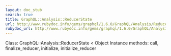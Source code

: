 ```yaml
---
layout: doc_stub
search: true
title: GraphQL::Analysis::ReducerState
url: http://www.rubydoc.info/gems/graphql/1.6.0/GraphQL/Analysis/ReducerState
rubydoc_url: http://www.rubydoc.info/gems/graphql/1.6.0/GraphQL/Analysis/ReducerState
---
```


Class: GraphQL::Analysis::ReducerState < Object
Instance methods:
call, finalize_reducer, initialize, initialize_reducer

